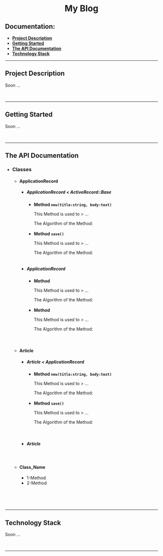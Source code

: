 <h1 align="center">My Blog</h1>

<h2>Documentation:</h2>
<ul>
    <li><a href="#project-description"><b>Project Description</b></a></li>
    <li><a href="#getting-started"><b>Getting Started</b></a></li>
    <li><a href="#the-api-documentation"><b>The API Documentation</b></a></li>
    <li><a href="#technology-stack"><b>Technology Stack</b></a></li>
</ul>
<hr>

<!--Project Description-->
<div>
    <h2>Project Description</h2>
    <p>Soon ...</p><br>
</div>
<hr>

<!--Getting Started-->
<div>
    <h2>Getting Started</h2>
    <p>Soon ...</p><br>
</div>
<hr>

<!--The API Documentation-->
<div>
    <h2>The API Documentation</h2>
    <ul>
        <li><h3>Classes</h3>
            <ul>
                <li><h4>ApplicationRecord</h4>
                    <ul>
                        <li><h5>ApplicationRecord < ActiveRecord::Base</h5>
                            <ul>
                                <li><b>Method <code>new(title:string, body:text)</code></b>
                                    <p>This Method is used to > ...</p>
                                    <span>The Algorithm of the Method:</span>
                                </li><br>
                                <li><b>Method <code>save()</code></b>
                                    <p>This Method is used to > ...</p>
                                    <span>The Algorithm of the Method:</span>
                                </li>
                            </ul><br>
                        </li>
                        <li><h5>ApplicationRecord</h5>
                            <ul>
                                <li><b>Method <code></code></b>
                                    <p>This Method is used to > ...</p>
                                    <span>The Algorithm of the Method:</span>
                                </li><br>
                                <li><b>Method <code></code></b>
                                    <p>This Method is used to > ...</p>
                                    <span>The Algorithm of the Method:</span>
                                </li>
                            </ul>
                        </li>
                    </ul><br>
                </li><br>
                <li><h4>Article</h4>
                    <ul>
                        <li><h5>Article < ApplicationRecord</h5>
                            <ul>
                                <li><b>Method <code>new(title:string, body:text)</code></b>
                                    <p>This Method is used to > ...</p>
                                    <span>The Algorithm of the Method:</span>
                                </li><br>
                                <li><b>Method <code>save()</code></b>
                                    <p>This Method is used to > ...</p>
                                    <span>The Algorithm of the Method:</span>
                                </li><br>
                            </ul><br>
                        </li>
                        <li><h5>Article</h5></li>
                    </ul><br>
                </li>
                <li><h4>Class_Name</h4>
                    <ul>
                        <li>1-Method</li>
                        <li>2-Method</li>
                    </ul><br>
                </li><br>
            </ul>
        </li>
    </ul><br>
</div>
<hr>

<!--Technology Stack-->
<div>
    <h2>Technology Stack</h2>
    <p>Soon ...</p><br>
</div>
<hr>